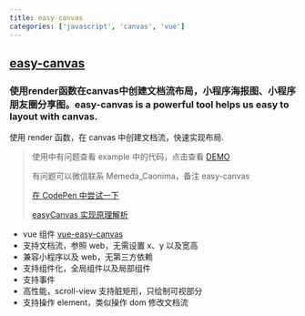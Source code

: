 ```yaml
---
title: easy-canvas
categories: ['javascript', 'canvas', 'vue']
---
```

## [easy-canvas](https://github.com/Gitjinfeiyang/easy-canvas)

### 使用render函数在canvas中创建文档流布局，小程序海报图、小程序朋友圈分享图。easy-canvas is a powerful tool helps us easy to layout with canvas. 


使用 render 函数，在 canvas 中创建文档流，快速实现布局.

> 使用中有问题查看 example 中的代码，点击查看 [DEMO](https://gitjinfeiyang.github.io/easy-canvas/example/)
>
> 有问题可以微信联系 Memeda_Caonima，备注 easy-canvas
>
> [在 CodePen 中尝试一下](https://codepen.io/Fiyoung/pen/pobvWRa?editors=1010)
>
> [easyCanvas 实现原理解析](https://juejin.cn/post/7062168571329118238/)

- vue 组件 [vue-easy-canvas](https://github.com/Gitjinfeiyang/vue-easy-canvas)
- 支持文档流，参照 web，无需设置 x、y 以及宽高
- 兼容小程序以及 web，无第三方依赖
- 支持组件化，全局组件以及局部组件
- 支持事件
- 高性能，scroll-view 支持脏矩形，只绘制可视部分
- 支持操作 element，类似操作 dom 修改文档流
